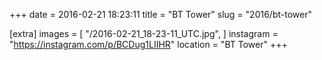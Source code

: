 +++
date = 2016-02-21 18:23:11
title = "BT Tower"
slug = "2016/bt-tower"

[extra]
images = [
    "/2016-02-21_18-23-11_UTC.jpg",
]
instagram = "https://instagram.com/p/BCDug1LIIHR"
location = "BT Tower"
+++

